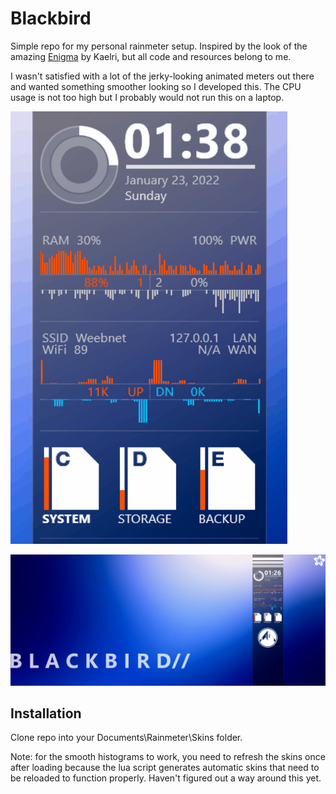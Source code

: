 # Blackbird

Simple repo for my personal rainmeter setup.
Inspired by the look of the amazing [Enigma](https://github.com/kaelri/enigma) by Kaelri, but all code and resources belong to me.

I wasn't satisfied with a lot of the jerky-looking animated meters out there and wanted something smoother looking so I developed this. The CPU usage is not too high but I probably would not run this on a laptop.

![desktop](https://raw.githubusercontent.com/abapst/blackbird/main/.github/images/blackbird_animation.gif)

![desktop](https://raw.githubusercontent.com/abapst/blackbird/main/.github/images/desktop.jpg)

## Installation

Clone repo into your Documents\Rainmeter\Skins folder.

Note: for the smooth histograms to work, you need to refresh the skins once after loading because the lua script generates automatic skins that need to be reloaded to function properly. Haven't figured out a way around this yet.
